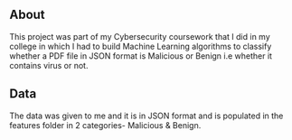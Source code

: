 ## About
This project was part of my Cybersecurity coursework that I did in my college in which I had to build Machine Learning algorithms to classify whether a PDF file
in JSON format is Malicious or Benign i.e whether it contains virus or not.
## Data
The data was given to me and it is in JSON format and is populated in the features folder in 2 categories- Malicious & Benign. 

